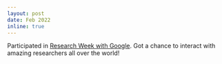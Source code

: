 ```yaml
---
layout: post
date: Feb 2022
inline: true
---
```


Participated in [Research Week with Google](https://sites.google.com/view/researchweek2022). Got a chance to interact with amazing researchers all over the world! 
